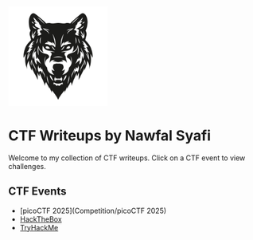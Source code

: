 <img src="/assets/images/logo.jpg" alt="BlackWolf Logo" width="200" />

# CTF Writeups by Nawfal Syafi

Welcome to my collection of CTF writeups. Click on a CTF event to view challenges.

## CTF Events
- [picoCTF 2025](Competition/picoCTF 2025)
- [HackTheBox](htb/index.md)
- [TryHackMe](thm/index.md)
